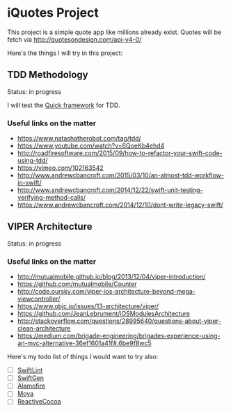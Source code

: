 # iQuotes Project

This project is a simple quote app like millions already exist.
Quotes will be fetch via http://quotesondesign.com/api-v4-0/

Here's the things I will try in this project:

## TDD Methodology

Status: in progress

I will test the [Quick framework](https://github.com/Quick/Quick) for TDD.

### Useful links on the matter

- https://www.natashatherobot.com/tag/tdd/
- https://www.youtube.com/watch?v=6QoeKb4ehd4
- http://roadfiresoftware.com/2015/09/how-to-refactor-your-swift-code-using-tdd/
- https://vimeo.com/102163542
- http://www.andrewcbancroft.com/2015/03/10/an-almost-tdd-workflow-in-swift/
- http://www.andrewcbancroft.com/2014/12/22/swift-unit-testing-verifying-method-calls/
- https://www.andrewcbancroft.com/2014/12/10/dont-write-legacy-swift/

## VIPER Architecture

Status: in progress

### Useful links on the matter

- http://mutualmobile.github.io/blog/2013/12/04/viper-introduction/
- https://github.com/mutualmobile/Counter
- http://code.oursky.com/viper-ios-architecture-beyond-mega-viewcontroller/
- https://www.objc.io/issues/13-architecture/viper/
- https://github.com/JeanLebrument/iOSModulesArchitecture
- http://stackoverflow.com/questions/28995640/questions-about-viper-clean-architecture
- https://medium.com/brigade-engineering/brigades-experience-using-an-mvc-alternative-36ef1601a41f#.6be9f8wc5

Here's my todo list of things I would want to try also:

- [ ] [SwiftLint](https://github.com/realm/SwiftLint)
- [ ] [SwiftGen](https://github.com/AliSoftware/SwiftGen)
- [ ] [Alamofire](https://github.com/Alamofire/Alamofire)
- [ ] [Moya](https://github.com/Moya/Moya)
- [ ] [ReactiveCocoa](https://github.com/ReactiveCocoa/ReactiveCocoa)
